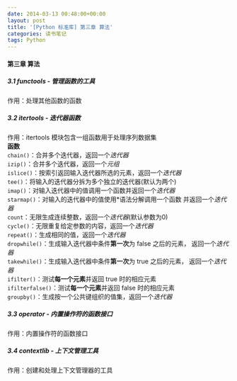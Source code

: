 ```yaml
---
date: 2014-03-13 00:48:00+00:00
layout: post
title: '[Python 标准库] 第三章 算法'
categories: 读书笔记
tags: Python 
---
```


#### 第三章 算法

##### 3.1 functools - 管理函数的工具
作用：处理其他函数的函数  

##### 3.2 itertools - 迭代器函数
作用：itertools 模块包含一组函数用于处理序列数据集  
**函数**  
`chain()`：合并多个迭代器，返回一个*迭代器*  
`izip()`：合并多个迭代器，返回一个*元组*  
`islice()`：按索引返回输入迭代器所选的元素，返回一个*迭代器*  
`tee()`：将输入的迭代器分拆为多个独立的迭代器(默认为两个)  
`imap()`：对输入迭代器中的值调用一个函数并返回一个*迭代器*  
`starmap()`：对输入的迭代器中的值使用\*语法分解调用一个函数
并返回一个*迭代器*  
`count`：无限生成连续整数，返回一个*迭代器*(默认参数为0)  
`cycle()`：无限重复给定参数的内容，返回一个*迭代器*  
`repeat()`：生成相同的值，返回一个*迭代器*  
`dropwhile()`：生成输入迭代器中条件**第一次**为 false 之后的元素，
返回一个*迭代器*  
`takewhile()`：生成输入迭代器中条件**第一次**为 true 之后的元素，
返回一个*迭代器*  
`ifilter()`：测试**每一个元素**并返回 true 时的相应元素  
`ifilterfalse()`：测试**每一个元素**并返回 false 时的相应元素  
`groupby()`：生成按一个公共键组织的值集，返回一个*迭代器*  

##### 3.3 operator - 内置操作符的函数接口
作用：内置操作符的函数接口  

##### 3.4 contextlib - 上下文管理工具
作用：创建和处理上下文管理器的工具  

